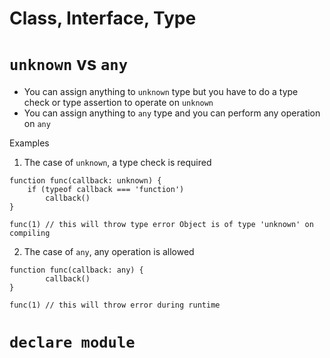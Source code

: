 # Class, Interface, Type

# `unknown` vs `any`
- You can assign anything to `unknown` type but you have to do a type check or type assertion to operate on `unknown`
- You can assign anything to `any` type and you can perform any operation on `any`

Examples
1. The case of `unknown`, a type check is required
```
function func(callback: unknown) {
    if (typeof callback === 'function') 
        callback()
}

func(1) // this will throw type error Object is of type 'unknown' on compiling
```

2. The case of `any`, any operation is allowed
```
function func(callback: any) {
        callback()
}

func(1) // this will throw error during runtime
```

# `declare module`

